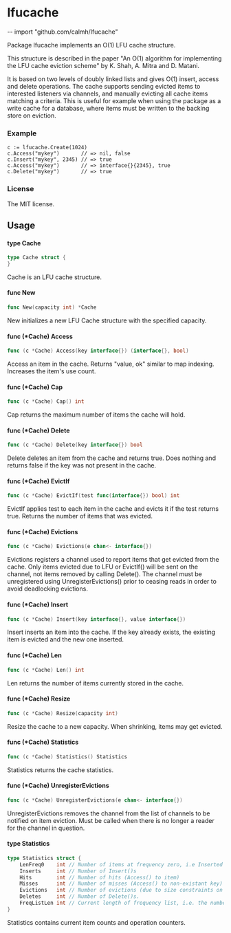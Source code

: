 # lfucache
--
    import "github.com/calmh/lfucache"

Package lfucache implements an O(1) LFU cache structure.

This structure is described in the paper "An O(1) algorithm for implementing the
LFU cache eviction scheme" by K. Shah, A. Mitra and D. Matani.

It is based on two levels of doubly linked lists and gives O(1) insert, access
and delete operations. The cache supports sending evicted items to interested
listeners via channels, and manually evicting all cache items matching a
criteria. This is useful for example when using the package as a write cache for
a database, where items must be written to the backing store on eviction.

### Example

    c := lfucache.Create(1024)
    c.Access("mykey")       // => nil, false
    c.Insert("mykey", 2345) // => true
    c.Access("mykey")       // => interface{}{2345}, true
    c.Delete("mykey")       // => true


### License

The MIT license.

## Usage

#### type Cache

```go
type Cache struct {
}
```

Cache is an LFU cache structure.

#### func  New

```go
func New(capacity int) *Cache
```
New initializes a new LFU Cache structure with the specified capacity.

#### func (*Cache) Access

```go
func (c *Cache) Access(key interface{}) (interface{}, bool)
```
Access an item in the cache. Returns "value, ok" similar to map indexing.
Increases the item's use count.

#### func (*Cache) Cap

```go
func (c *Cache) Cap() int
```
Cap returns the maximum number of items the cache will hold.

#### func (*Cache) Delete

```go
func (c *Cache) Delete(key interface{}) bool
```
Delete deletes an item from the cache and returns true. Does nothing and returns
false if the key was not present in the cache.

#### func (*Cache) EvictIf

```go
func (c *Cache) EvictIf(test func(interface{}) bool) int
```
EvictIf applies test to each item in the cache and evicts it if the test returns
true. Returns the number of items that was evicted.

#### func (*Cache) Evictions

```go
func (c *Cache) Evictions(e chan<- interface{})
```
Evictions registers a channel used to report items that get evicted from the
cache. Only items evicted due to LFU or EvictIf() will be sent on the channel,
not items removed by calling Delete(). The channel must be unregistered using
UnregisterEvictions() prior to ceasing reads in order to avoid deadlocking
evictions.

#### func (*Cache) Insert

```go
func (c *Cache) Insert(key interface{}, value interface{})
```
Insert inserts an item into the cache. If the key already exists, the existing
item is evicted and the new one inserted.

#### func (*Cache) Len

```go
func (c *Cache) Len() int
```
Len returns the number of items currently stored in the cache.

#### func (*Cache) Resize

```go
func (c *Cache) Resize(capacity int)
```
Resize the cache to a new capacity. When shrinking, items may get evicted.

#### func (*Cache) Statistics

```go
func (c *Cache) Statistics() Statistics
```
Statistics returns the cache statistics.

#### func (*Cache) UnregisterEvictions

```go
func (c *Cache) UnregisterEvictions(e chan<- interface{})
```
UnregisterEvictions removes the channel from the list of channels to be notified
on item eviction. Must be called when there is no longer a reader for the
channel in question.

#### type Statistics

```go
type Statistics struct {
	LenFreq0    int // Number of items at frequency zero, i.e Inserted but not Accessed
	Inserts     int // Number of Insert()s
	Hits        int // Number of hits (Access() to item)
	Misses      int // Number of misses (Access() to non-existant key)
	Evictions   int // Number of evictions (due to size constraints on Insert(), or EvictIf() calls)
	Deletes     int // Number of Delete()s.
	FreqListLen int // Current length of frequency list, i.e. the number of distinct usage levels
}
```

Statistics contains current item counts and operation counters.
